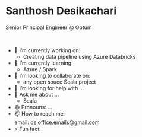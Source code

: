 # Santhosh Desikachari

Senior Principal Engineer @ Optum

</br>


- 🔭 I’m currently working on:  
  - Creating data pipeline using Azure Databricks
- 🌱 I’m currently learning:  
  - Azure / Spark
- 👯 I’m looking to collaborate on:
  - any open souce Scala project
- 🤔 I’m looking for help with ...
- 💬 Ask me about ...
  - Scala 
- 😄 Pronouns: ...
- 📫 How to reach me:  
      email: ds.office.emails@gmail.com
- ⚡ Fun fact:
